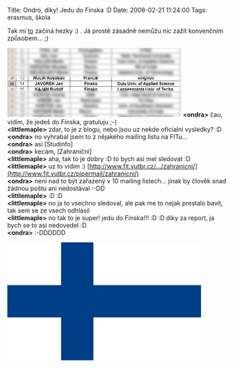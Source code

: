 Title: Ondro, díky! Jedu do Finska :D
Date: 2008-02-21 11:24:00
Tags: erasmus, škola

Tak mi [to](http://blog.javorek.net/2008/02/17/erasmus/) začíná
hezky :) . Já prostě zásadně nemůžu nic zažít konvenčním
způsobem… ;)

![obrázek](images/44.jpg)
**<ondra\>** čau, vidím, že jedeš do Finska, gratuluju ;-)  
**<littlemaple\>** zdar, to je z blogu, nebo jsou uz nekde
oficialni vysledky? :D  
**<ondra\>** no vyhrabal jsem to z nějakého mailing listu na
FITu…  
**<ondra\>** asi [Studinfo]  
**<ondra\>** kecám, [Zahraniční]  
**<littlemaple\>** aha, tak to je dobry :D to bych asi mel sledovat
:D  
**<littlemaple\>** uz to vidim :)
[http://www.fit.vutbr.cz/…/zahranicni/](http://www.fit.vutbr.cz/pipermail/zahranicni/)  
**<ondra\>** není nad to být zařazený v 10 mailing listech… jinak
by člověk snad žádnou poštu ani nedostával :-DD  
**<littlemaple\>** :D :D  
**<littlemaple\>** no ja to vsechno sledoval, ale pak me to nejak
prestalo bavit, tak sem se ze vsech odhlasil  
**<littlemaple\>** no tak to je super! jedu do Finska!!! :D :D diky
za report, ja bych se to asi nedovedel :D  
**<ondra\>** :-DDDDDD

![obrázek](images/45.jpg)